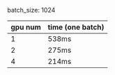 batch_size: 1024

gpu num | time (one batch)
:-------| :-------------
1       | 538ms
2       | 275ms
4       | 214ms
